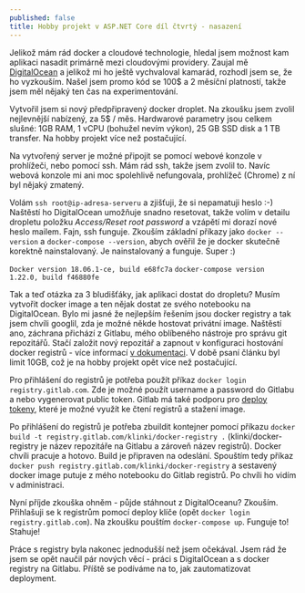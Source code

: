 ```yaml
---
published: false
title: Hobby projekt v ASP.NET Core díl čtvrtý - nasazení
---
```


Jelikož mám rád docker a cloudové technologie, hledal jsem možnost kam aplikaci nasadit primárně mezi cloudovými providery. Zaujal mě [DigitalOcean](https://www.digitalocean.com/) a jelikož mi ho ještě vychvaloval kamarád, rozhodl jsem se, že
ho vyzkouším. Našel jsem promo kód se 100$ a 2 měsíční platností, takže jsem měl nějaký ten čas na experimentování.

Vytvořil jsem si nový předpřipravený docker droplet. Na zkoušku jsem zvolil nejlevnější nabízený, za 5$ / měs. Hardwarové parametry jsou celkem slušné: 1GB RAM, 1 vCPU (bohužel nevím výkon), 25 GB SSD disk a 1 TB transfer.
Na hobby projekt více než postačující.

Na vytvořený server je možné připojit se pomocí webové konzole v prohlížeči, nebo pomocí ssh. Mám rád ssh, takže jsem zvolil to. Navíc webová konzole mi ani moc spolehlivě nefungovala, prohlížeč (Chrome) z ní byl nějaký zmatený.

Volám `ssh root@ip-adresa-serveru` a zjišťuji, že si nepamatuji heslo :-) Naštěstí ho DigitalOcean umožňuje snadno resetovat, takže volím v detailu dropletu položku *Access/Reset root password* a vzápětí mi dorazí nové heslo mailem. Fajn, ssh funguje. Zkouším základní příkazy jako `docker --version` a `docker-compose --version`, abych ověřil že je docker skutečně korektně nainstalovaný. Je nainstalovaný a funguje. Super :)

`Docker version 18.06.1-ce, build e68fc7a`
`docker-compose version 1.22.0, build f46880fe`

Tak a teď otázka za 3 bludišťáky, jak aplikaci dostat do dropletu? Musím vytvořit docker image a ten nějak dostat ze svého notebooku na DigitalOcean. Bylo mi jasné že nejlepším řešením jsou docker registry a tak jsem chvíli googlil, zda je možné někde hostovat privátní image. Naštěstí ano, záchrana přichází z Gitlabu, mého oblíbeného nástroje pro správu git repozitářů. Stačí založit nový repozitář a zapnout v konfiguraci hostování docker registrů - více informací [v dokumentaci](https://docs.gitlab.com/ee/user/project/container_registry.html). V době psaní článku byl limit 10GB, což je na hobby projekt opět více než postačující.

Pro přihlášení do registrů je potřeba použít příkaz `docker login registry.gitlab.com`. Zde je možné použít username a password do Gitlabu a nebo vygenerovat public token. Gitlab má také podporu pro [deploy tokeny](https://gitlab.com/help/user/project/deploy_tokens/index#read-container-registry-images), které je možné využít ke čtení registrů a stažení image.

Po přihlášení do registrů je potřeba zbuildit kontejner pomocí příkazu `docker build -t registry.gitlab.com/klinki/docker-registry .` (klinki/docker-registry je název repozitáře na Gitlabu a zároveň název registrů).
Docker chvíli pracuje a hotovo. Build je připraven na odeslání. Spouštím tedy příkaz `docker push registry.gitlab.com/klinki/docker-registry` a sestavený docker image putuje z mého notebooku do Gitlab registrů.
Po chvíli ho vidím v administraci.

Nyní příjde zkouška ohněm - půjde stáhnout z DigitalOceanu? Zkouším. Přihlašuji se k registrům pomocí deploy klíče (opět `docker login registry.gitlab.com`). Na zkoušku pouštím `docker-compose up`. Funguje to! Stahuje!

Práce s registry byla nakonec jednodušší než jsem očekával. Jsem rád že jsem se opět naučil pár nových věcí - práci s DigitalOcean a s docker registry na Gitlabu. Příště se podíváme na to, jak zautomatizovat deployment.
